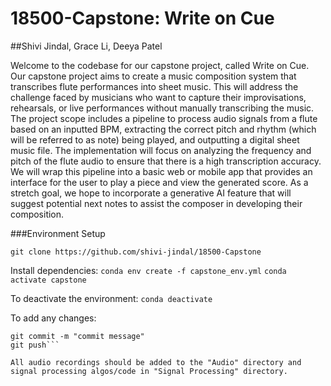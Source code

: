 # 18500-Capstone: Write on Cue
##Shivi Jindal, Grace Li, Deeya Patel

Welcome to the codebase for our capstone project, called Write on Cue. Our capstone project aims to create a music composition system that transcribes flute performances into sheet music. This will address the challenge faced by musicians who want to capture their improvisations, rehearsals, or live performances without manually transcribing the music. The project scope includes a pipeline to process audio signals from a flute based on an inputted BPM, extracting the correct pitch and rhythm (which will be referred to as note) being played, and outputting a digital sheet music file. The implementation will focus on analyzing the frequency and pitch of the flute audio to ensure that there is a high transcription accuracy. We will wrap this pipeline into a basic web or mobile app that provides an interface for the user to play a piece and view the generated score. As a stretch goal, we hope to incorporate a generative AI feature that will suggest potential next notes to assist the composer in developing their composition.

###Environment Setup

```git clone https://github.com/shivi-jindal/18500-Capstone```

Install dependencies: 
```conda env create -f capstone_env.yml```
```conda activate capstone```

To deactivate the environment:
```conda deactivate```

To add any changes:
```git add .
git commit -m "commit message"
git push```

All audio recordings should be added to the "Audio" directory and signal processing algos/code in "Signal Processing" directory.